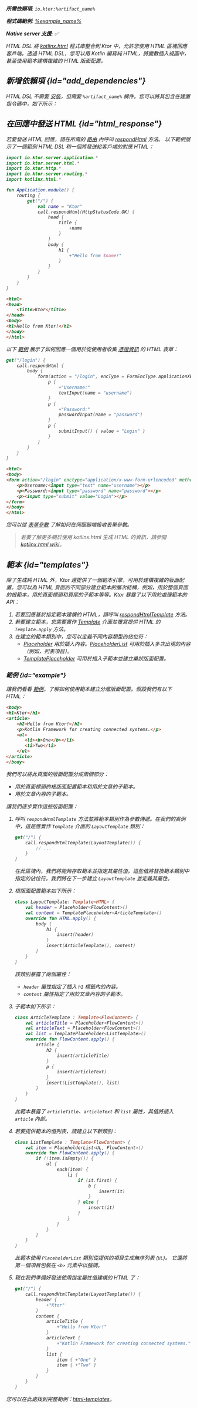[//]: # (title: HTML DSL)

<var name="artifact_name" value="ktor-server-html-builder"/>
<tldr>
<p>
<b>所需依賴項</b>: <code>io.ktor:%artifact_name%</code>
</p>
<var name="example_name" value="html"/>
<p>
    <b>程式碼範例</b>:
    <a href="https://github.com/ktorio/ktor-documentation/tree/%ktor_version%/codeSnippets/snippets/%example_name%">
        %example_name%
    </a>
</p>
<p>
    <b><Links href="/ktor/server-native" summary="Ktor 支援 Kotlin/Native，允許您在沒有額外運行時或虛擬機器的情況下運行伺服器。">Native server</Links> 支援</b>: ✅
</p>
</tldr>

HTML DSL 將 [kotlinx.html](https://github.com/Kotlin/kotlinx.html) 程式庫整合到 Ktor 中，允許您使用 HTML 區塊回應客戶端。透過 HTML DSL，您可以用 Kotlin 編寫純 HTML，將變數插入視圖中，甚至使用範本建構複雜的 HTML 版面配置。

## 新增依賴項 {id="add_dependencies"}
HTML DSL 不需要 [安裝](server-plugins.md#install)，但需要 `%artifact_name%` 構件。您可以將其包含在建置指令碼中，如下所示：

<Tabs group="languages">
    <TabItem title="Gradle (Kotlin)" group-key="kotlin">
        <code-block lang="Kotlin" code="            implementation(&quot;io.ktor:%artifact_name%:$ktor_version&quot;)"/>
    </TabItem>
    <TabItem title="Gradle (Groovy)" group-key="groovy">
        <code-block lang="Groovy" code="            implementation &quot;io.ktor:%artifact_name%:$ktor_version&quot;"/>
    </TabItem>
    <TabItem title="Maven" group-key="maven">
        <code-block lang="XML" code="            &lt;dependency&gt;&#10;                &lt;groupId&gt;io.ktor&lt;/groupId&gt;&#10;                &lt;artifactId&gt;%artifact_name%-jvm&lt;/artifactId&gt;&#10;                &lt;version&gt;${ktor_version}&lt;/version&gt;&#10;            &lt;/dependency&gt;"/>
    </TabItem>
</Tabs>
  

## 在回應中發送 HTML {id="html_response"}
若要發送 HTML 回應，請在所需的 [路由](server-routing.md) 內呼叫 [respondHtml](https://api.ktor.io/ktor-server-html-builder/io.ktor.server.html/respond-html.html) 方法。
以下範例展示了一個範例 HTML DSL 和一個將發送給客戶端的對應 HTML：

<Tabs>
<TabItem title="Kotlin">

```kotlin
import io.ktor.server.application.*
import io.ktor.server.html.*
import io.ktor.http.*
import io.ktor.server.routing.*
import kotlinx.html.*

fun Application.module() {
    routing {
        get("/") {
            val name = "Ktor"
            call.respondHtml(HttpStatusCode.OK) {
                head {
                    title {
                        +name
                    }
                }
                body {
                    h1 {
                        +"Hello from $name!"
                    }
                }
            }
        }
    }
}
```

</TabItem>
<TabItem title="HTML">

```html
<html>
<head>
    <title>Ktor</title>
</head>
<body>
<h1>Hello from Ktor!</h1>
</body>
</html>
```

</TabItem>
</Tabs>

以下 [範例](https://github.com/ktorio/ktor-documentation/tree/%ktor_version%/codeSnippets/snippets/auth-form-html-dsl) 展示了如何回應一個用於從使用者收集 [憑證資訊](server-form-based-auth.md) 的 HTML 表單：

<Tabs>
<TabItem title="Kotlin">

```kotlin
get("/login") {
    call.respondHtml {
        body {
            form(action = "/login", encType = FormEncType.applicationXWwwFormUrlEncoded, method = FormMethod.post) {
                p {
                    +"Username:"
                    textInput(name = "username")
                }
                p {
                    +"Password:"
                    passwordInput(name = "password")
                }
                p {
                    submitInput() { value = "Login" }
                }
            }
        }
    }
}
```

</TabItem>
<TabItem title="HTML">

```html
<html>
<body>
<form action="/login" enctype="application/x-www-form-urlencoded" method="post">
    <p>Username:<input type="text" name="username"></p>
    <p>Password:<input type="password" name="password"></p>
    <p><input type="submit" value="Login"></p>
</form>
</body>
</html>
```

</TabItem>
</Tabs>

您可以從 [表單參數](server-requests.md#form_parameters) 了解如何在伺服器端接收表單參數。

> 若要了解更多關於使用 kotlinx.html 生成 HTML 的資訊，請參閱 [kotlinx.html wiki](https://github.com/Kotlin/kotlinx.html/wiki)。

## 範本 {id="templates"}

除了生成純 HTML 外，Ktor 還提供了一個範本引擎，可用於建構複雜的版面配置。您可以為 HTML 頁面的不同部分建立範本的層次結構，例如，用於整個頁面的根範本，用於頁面標頭和頁尾的子範本等等。Ktor 暴露了以下用於處理範本的 API：

1. 若要回應基於指定範本建構的 HTML，請呼叫 [respondHtmlTemplate](https://api.ktor.io/ktor-server-html-builder/io.ktor.server.html/respond-html-template.html) 方法。
2. 若要建立範本，您需要實作 [Template](https://api.ktor.io/ktor-server-html-builder/io.ktor.server.html/-template/index.html) 介面並覆寫提供 HTML 的 `Template.apply` 方法。
3. 在建立的範本類別中，您可以定義不同內容類型的佔位符：
    * [Placeholder](https://api.ktor.io/ktor-server-html-builder/io.ktor.server.html/-placeholder/index.html) 用於插入內容。[PlaceholderList](https://api.ktor.io/ktor-server-html-builder/io.ktor.server.html/-placeholder-list/index.html) 可用於插入多次出現的內容（例如，列表項目）。
    * [TemplatePlaceholder](https://api.ktor.io/ktor-server-html-builder/io.ktor.server.html/-template-placeholder/index.html) 可用於插入子範本並建立巢狀版面配置。
    

### 範例 {id="example"}
讓我們看看 [範例](https://github.com/ktorio/ktor-documentation/tree/%ktor_version%/codeSnippets/snippets/html-templates)，了解如何使用範本建立分層版面配置。假設我們有以下 HTML：
```html
<body>
<h1>Ktor</h1>
<article>
    <h2>Hello from Ktor!</h2>
    <p>Kotlin Framework for creating connected systems.</p>
    <ul>
       <li><b>One</b></li>
       <li>Two</li>
    </ul>
</article>
</body>
```
我們可以將此頁面的版面配置分成兩個部分：
* 用於頁面標頭的根版面配置範本和用於文章的子範本。
* 用於文章內容的子範本。

讓我們逐步實作這些版面配置：
  
1. 呼叫 `respondHtmlTemplate` 方法並將範本類別作為參數傳遞。在我們的案例中，這是應實作 `Template` 介面的 `LayoutTemplate` 類別：
   ```kotlin
   get("/") {
       call.respondHtmlTemplate(LayoutTemplate()) {
           // ...
       }
   }
   ```
   在此區塊內，我們將能夠存取範本並指定其屬性值。這些值將替換範本類別中指定的佔位符。我們將在下一步建立 `LayoutTemplate` 並定義其屬性。
  
2. 根版面配置範本如下所示：
   ```kotlin
   class LayoutTemplate: Template<HTML> {
       val header = Placeholder<FlowContent>()
       val content = TemplatePlaceholder<ArticleTemplate>()
       override fun HTML.apply() {
           body {
               h1 {
                   insert(header)
               }
               insert(ArticleTemplate(), content)
           }
       }
   }
   ```

   該類別暴露了兩個屬性：
   * `header` 屬性指定了插入 `h1` 標籤內的內容。
   * `content` 屬性指定了用於文章內容的子範本。

3. 子範本如下所示：
   ```kotlin
   class ArticleTemplate : Template<FlowContent> {
       val articleTitle = Placeholder<FlowContent>()
       val articleText = Placeholder<FlowContent>()
       val list = TemplatePlaceholder<ListTemplate>()
       override fun FlowContent.apply() {
           article {
               h2 {
                   insert(articleTitle)
               }
               p {
                   insert(articleText)
               }
               insert(ListTemplate(), list)
           }
       }
   }
   ```

   此範本暴露了 `articleTitle`、`articleText` 和 `list` 屬性，其值將插入 `article` 內部。

4. 若要提供範本的值列表，請建立以下新類別： 
   ```kotlin
   class ListTemplate : Template<FlowContent> {
       val item = PlaceholderList<UL, FlowContent>()
       override fun FlowContent.apply() {
           if (!item.isEmpty()) {
               ul {
                   each(item) {
                       li {
                           if (it.first) {
                               b {
                                   insert(it)
                               }
                           } else {
                               insert(it)
                           }
                       }
                   }
               }
           }
       }
   }
   ```

   此範本使用 `PlaceholderList` 類別從提供的項目生成無序列表 (`UL`)。
   它還將第一個項目包裝在 `<b>` 元素中以強調。

5. 現在我們準備好發送使用指定屬性值建構的 HTML 了：
   ```kotlin
   get("/") {
       call.respondHtmlTemplate(LayoutTemplate()) {
           header {
               +"Ktor"
           }
           content {
               articleTitle {
                   +"Hello from Ktor!"
               }
               articleText {
                   +"Kotlin Framework for creating connected systems."
               }
               list {
                   item { +"One" }
                   item { +"Two" }
               }
           }
       }
   }
   ```

您可以在此處找到完整範例：[html-templates](https://github.com/ktorio/ktor-documentation/tree/%ktor_version%/codeSnippets/snippets/html-templates)。